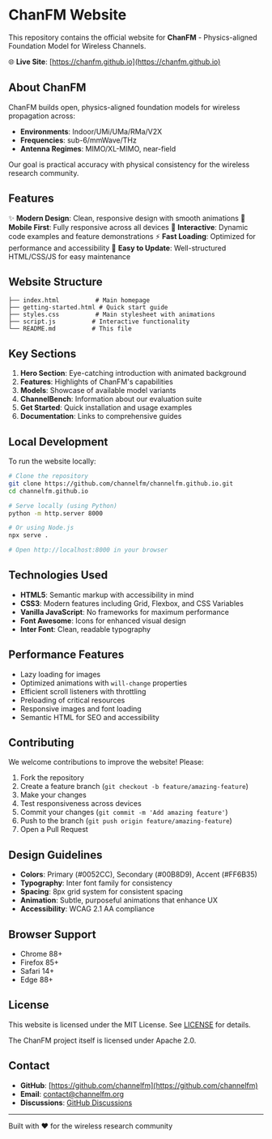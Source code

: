 # ChanFM Website

This repository contains the official website for **ChanFM** - Physics-aligned Foundation Model for Wireless Channels.

🌐 **Live Site**: [https://chanfm.github.io](https://chanfm.github.io)

## About ChanFM

ChanFM builds open, physics-aligned foundation models for wireless propagation across:

- **Environments**: Indoor/UMi/UMa/RMa/V2X
- **Frequencies**: sub-6/mmWave/THz
- **Antenna Regimes**: MIMO/XL-MIMO, near-field

Our goal is practical accuracy with physical consistency for the wireless research community.

## Features

✨ **Modern Design**: Clean, responsive design with smooth animations
📱 **Mobile First**: Fully responsive across all devices
🎨 **Interactive**: Dynamic code examples and feature demonstrations
⚡ **Fast Loading**: Optimized for performance and accessibility
🔧 **Easy to Update**: Well-structured HTML/CSS/JS for easy maintenance

## Website Structure

```
├── index.html          # Main homepage
├── getting-started.html # Quick start guide
├── styles.css          # Main stylesheet with animations
├── script.js          # Interactive functionality
└── README.md          # This file
```

## Key Sections

1. **Hero Section**: Eye-catching introduction with animated background
2. **Features**: Highlights of ChanFM's capabilities
3. **Models**: Showcase of available model variants
4. **ChannelBench**: Information about our evaluation suite
5. **Get Started**: Quick installation and usage examples
6. **Documentation**: Links to comprehensive guides

## Local Development

To run the website locally:

```bash
# Clone the repository
git clone https://github.com/channelfm/channelfm.github.io.git
cd channelfm.github.io

# Serve locally (using Python)
python -m http.server 8000

# Or using Node.js
npx serve .

# Open http://localhost:8000 in your browser
```

## Technologies Used

- **HTML5**: Semantic markup with accessibility in mind
- **CSS3**: Modern features including Grid, Flexbox, and CSS Variables
- **Vanilla JavaScript**: No frameworks for maximum performance
- **Font Awesome**: Icons for enhanced visual design
- **Inter Font**: Clean, readable typography

## Performance Features

- Lazy loading for images
- Optimized animations with `will-change` properties
- Efficient scroll listeners with throttling
- Preloading of critical resources
- Responsive images and font loading
- Semantic HTML for SEO and accessibility

## Contributing

We welcome contributions to improve the website! Please:

1. Fork the repository
2. Create a feature branch (`git checkout -b feature/amazing-feature`)
3. Make your changes
4. Test responsiveness across devices
5. Commit your changes (`git commit -m 'Add amazing feature'`)
6. Push to the branch (`git push origin feature/amazing-feature`)
7. Open a Pull Request

## Design Guidelines

- **Colors**: Primary (#0052CC), Secondary (#00B8D9), Accent (#FF6B35)
- **Typography**: Inter font family for consistency
- **Spacing**: 8px grid system for consistent spacing
- **Animation**: Subtle, purposeful animations that enhance UX
- **Accessibility**: WCAG 2.1 AA compliance

## Browser Support

- Chrome 88+
- Firefox 85+
- Safari 14+
- Edge 88+

## License

This website is licensed under the MIT License. See [LICENSE](LICENSE) for details.

The ChanFM project itself is licensed under Apache 2.0.

## Contact

- **GitHub**: [https://github.com/channelfm](https://github.com/channelfm)
- **Email**: contact@channelfm.org
- **Discussions**: [GitHub Discussions](https://github.com/channelfm/chanfm/discussions)

---

Built with ❤️ for the wireless research community